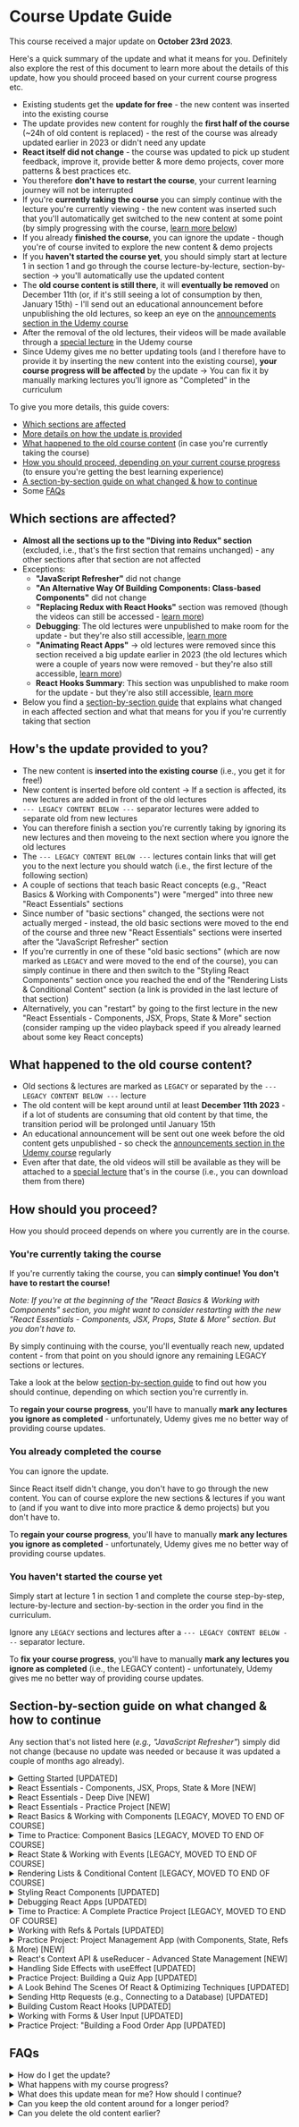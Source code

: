 # Course Update Guide

This course received a major update on **October 23rd 2023**.

Here's a quick summary of the update and what it means for you. Definitely also explore the rest of this document to learn more about the details of this update, how you should proceed based on your current course progress etc.

- Existing students get the **update for free** - the new content was inserted into the existing course
- The update provides new content for roughly the **first half of the course** (~24h of old content is replaced) - the rest of the course was already updated earlier in 2023 or didn't need any update
- **React itself did not change** - the course was updated to pick up student feedback, improve it, provide better & more demo projects, cover more patterns & best practices etc.
- You therefore **don't have to restart the course**, your current learning journey will not be interrupted
- If you're **currently taking the course** you can simply continue with the lecture you're currently viewing - the new content was inserted such that you'll automatically get switched to the new content at some point (by simply progressing with the course, [learn more below](#youre-currently-taking-the-course))
- If you already **finished the course**, you can ignore the update - though you're of course invited to explore the new content & demo projects
- If you **haven't started the course yet**, you should simply start at lecture 1 in section 1 and go through the course lecture-by-lecture, section-by-section → you'll automatically use the updated content
- The **old course content is still there**, it will **eventually be removed** on December 11th (or, if it's still seeing a lot of consumption by then, January 15th) - I'll send out an educational announcement before unpublishing the old lectures, so keep an eye on the [announcements section in the Udemy course](https://www.udemy.com/course/react-the-complete-guide-incl-redux/learn/lecture/25888820#announcements)
- After the removal of the old lectures, their videos will be made available through a [special lecture](https://www.udemy.com/course/react-the-complete-guide-incl-redux/learn/lecture/25764404#announcements) in the Udemy course
- Since Udemy gives me no better updating tools (and I therefore have to provide it by inserting the new content into the existing course), **your course progress will be affected** by the update → You can fix it by manually marking lectures you'll ignore as "Completed" in the curriculum

To give you more details, this guide covers:

- [Which sections are affected](#which-sections-are-affected)
- [More details on how the update is provided](#hows-the-update-provided-to-you)
- [What happened to the old course content](#what-happened-to-the-old-course-content) (in case you're currently taking the course)
- [How you should proceed, depending on your current course progress](#how-should-you-proceed) (to ensure you're getting the best learning experience)
- [A section-by-section guide on what changed & how to continue](#section-by-section-guide-on-what-changed--how-to-continue)
- Some [FAQs](#faqs)

## Which sections are affected?

- **Almost all the sections up to the "Diving into Redux" section** (excluded, i.e., that's the first section that remains unchanged) - any other sections after that section are not affected
- Exceptions:
  - **"JavaScript Refresher"** did not change
  - **"An Alternative Way Of Building Components: Class-based Components"** did not change
  - **"Replacing Redux with React Hooks"** section was removed (though the videos can still be accessed - [learn more](#what-happened-to-the-old-course-content))
  - **Debugging**: The old lectures were unpublished to make room for the update - but they're also still accessible, [learn more](#what-happened-to-the-old-course-content)
  - **"Animating React Apps"** → old lectures were removed since this section received a big update earlier in 2023 (the old lectures which were a couple of years now were removed - but they're also still accessible, [learn more](#what-happened-to-the-old-course-content))
  - **React Hooks Summary**: This section was unpublished to make room for the update - but they're also still accessible, [learn more](#what-happened-to-the-old-course-content)
- Below you find a [section-by-section guide](#section-by-section-guide-on-what-changed--how-to-continue) that explains what changed in each affected section and what that means for you if you're currently taking that section

## How's the update provided to you?

- The new content is **inserted into the existing course** (i.e., you get it for free!)
- New content is inserted before old content → If a section is affected, its new lectures are added in front of the old lectures
- `--- LEGACY CONTENT BELOW ---` separator lectures were added to separate old from new lectures
- You can therefore finish a section you're currently taking by ignoring its new lectures and then moveing to the next section where you ignore the old lectures
- The `--- LEGACY CONTENT BELOW ---` lectures contain links that will get you to the next lecture you should watch (i.e., the first lecture of the following section)
- A couple of sections that teach basic React concepts (e.g., "React Basics & Working with Components") were "merged" into three new "React Essentials" sections
- Since number of "basic sections" changed, the sections were not actually merged - instead, the old basic sections were moved to the end of the course and three new "React Essentials" sections were inserted after the "JavaScript Refresher" section
- If you're currently in one of these "old basic sections" (which are now marked as `LEGACY` and were moved to the end of the course), you can simply continue in there and then switch to the "Styling React Components" section once you reached the end of the "Rendering Lists & Conditional Content" section (a link is provided in the last lecture of that section)
- Alternatively, you can "restart" by going to the first lecture in the new "React Essentials - Components, JSX, Props, State & More" section (consider ramping up the video playback speed if you already learned about some key React concepts)

## What happened to the old course content?

- Old sections & lectures are marked as `LEGACY` or separated by the `--- LEGACY CONTENT BELOW ---` lecture
- The old content will be kept around until at least **December 11th 2023** - if a lot of students are consuming that old content by that time, the transition period will be prolonged until January 15th
- An educational announcement will be sent out one week before the old content gets unpublished - so check the [announcements section in the Udemy course](https://www.udemy.com/course/react-the-complete-guide-incl-redux/learn/lecture/25888820#announcements) regularly
- Even after that date, the old videos will still be available as they will be attached to a [special lecture](https://www.udemy.com/course/react-the-complete-guide-incl-redux/learn/lecture/25764404#announcements) that's in the course (i.e., you can download them from there)

## How should you proceed?

How you should proceed depends on where you currently are in the course.

### You're currently taking the course

If you're currently taking the course, you can **simply continue! You don't have to restart the course!**

*Note: If you're at the beginning of the "React Basics & Working with Components" section, you might want to consider restarting with the new "React Essentials - Components, JSX, Props, State & More" section. But you don't have to.*

By simply continuing with the course, you'll eventually reach new, updated content - from that point on you should ignore any remaining LEGACY sections or lectures.

Take a look at the below [section-by-section guide](#section-by-section-guide-on-what-changed--how-to-continue) to find out how you should continue, depending on which section you're currently in.

To **regain your course progress**, you'll have to manually **mark any lectures you ignore as completed** - unfortunately, Udemy gives me no better way of providing course updates.

### You already completed the course

You can ignore the update.

Since React itself didn't change, you don't have to go through the new content. You can of course explore the new sections & lectures if you want to (and if you want to dive into more practice & demo projects) but you don't have to.

To **regain your course progress**, you'll have to manually **mark any lectures you ignore as completed** - unfortunately, Udemy gives me no better way of providing course updates.

### You haven't started the course yet

Simply start at lecture 1 in section 1 and complete the course step-by-step, lecture-by-lecture and section-by-section in the order you find in the curriculum.

Ignore any `LEGACY` sections and lectures after a `--- LEGACY CONTENT BELOW ---` separator lecture.

To **fix your course progress**, you'll have to manually **mark any lectures you ignore as completed** (i.e., the LEGACY content) - unfortunately, Udemy gives me no better way of providing course updates.

## Section-by-section guide on what changed & how to continue

Any section that's not listed here (*e.g., "JavaScript Refresher"*) simply did not change (because no update was needed or because it was updated a couple of months ago already).

<details>

<summary>Getting Started [UPDATED]</summary>

#### What changed?

All lecture videos were replaced with new videos.

#### If you're curently in this section
It's recommended that you revisit the (updated) lectures 9 & 10 (which are about creating React projects). You can ignore the other updated lectures.

After this section, you should simply continue with the next section (the "JavaScript Refresher") or, if you don't need that refresher, section 3 ("React Essentials - Components, JSX, Props, State & More")

#### If you already completed this section

It's recommended that you revisit the (updated) lectures 9 & 10 (which are about creating React projects). You can ignore the other updated lectures.

</details>

<details>

<summary>React Essentials - Components, JSX, Props, State & More [NEW]</summary>

#### What changed?

This is a brand-new section which, together with the following sections ("React Essentials - Deep Dive" and "React Essentials - Practice Project") replaces the old sections "React Basics & Working with Components", "Time to Practice: Component Basics", "React State & Working with Events" & "Rendering Lists & Conditional Content".

#### Should you go through this section?

If you just started the course: Yes!

If you're already taking the course, you should instead take a look at the details available for the section you're currently in to find out how to proceed.

Generally speaking, you can ignore these "React Essentials" sections if you're already taking the course since they teach the same content as the other sections, just with an optimized structure and nicer example apps.

</details>

<details>

<summary>React Essentials - Deep Dive [NEW]</summary>

#### What changed?

This is a brand-new section which, together with the following section ("React Essentials - Practice Project") and the preceding section ("React Essentials - Components, JSX, Props, State & More") replaces the old sections "React Basics & Working with Components", "Time to Practice: Component Basics", "React State & Working with Events" & "Rendering Lists & Conditional Content".

#### Should you go through this section?

If you just started the course: Yes!

If you're already taking the course, you should instead take a look at the details available for the section you're currently in to find out how to proceed.

Generally speaking, you can ignore these "React Essentials" sections if you're already taking the course since they teach the same content as the other sections, just with an optimized structure and nicer example apps.

</details>

<details>

<summary>React Essentials - Practice Project [NEW]</summary>

#### What changed?

This is a brand-new section which, together with the preceding sections ("React Essentials - Components, JSX, Props, State & More" and "React Essentials - Deep Dive") replaces the old sections "React Basics & Working with Components", "Time to Practice: Component Basics", "React State & Working with Events" & "Rendering Lists & Conditional Content".

#### Should you go through this section?

If you just started the course: Yes!

If you're already taking the course, you should instead take a look at the details available for the section you're currently in to find out how to proceed.

Generally speaking, you can ignore these "React Essentials" sections if you're already taking the course since they teach the same content as the other sections, just with an optimized structure and nicer example apps.

</details>

<details>

<summary>React Basics & Working with Components [LEGACY, MOVED TO END OF COURSE]</summary>

#### What changed?

Replaced by new "React Essentials" sections → the three new "React Essentials" sections replace this and the following old sections.

There is no 1:1 mapping between the old "React Basics & Working with Components" section and the new "React Essentials" sections - hence the old section was preserved and moved to the end of the course (so that it doesn't confuse new students who go through the course step by step).

#### If you're curently in this section

If you just started this section, it's best if you restart by going to the brand-new "React Essentials - Components, JSX, Props, State & More" section.

Otherwise, simply continue with this (and the following) sections and switch to the new, updated content after the "Rendering Lists & Conditional Content" section (switch to the "Styling React Components" section thereafter, a link will be provided at the end of the "Lists & Conditional Content" section).

If you want, you can of course switch to the new "React Essentials - Components, JSX, Props, State & More" section, no matter how far you already progressed into this old section. Consider ramping up playback speed in that case. 

If you do switch to the new, updated content (i.e., the "React Essentials" section), you should manually mark lectures in the old section as "Completed" to fix your course progress (unfortunately, Udemy gives me no way of providing updates that wouldn't mess with your course progress).

#### If you already completed this section
You can explore the brand-new "React Essentials - Components, JSX, Props, State & More" section but you don't have to.

</details>

<details>

<summary>Time to Practice: Component Basics [LEGACY, MOVED TO END OF COURSE]</summary>

#### What changed?

Replaced by new "React Essentials" sections → the three new "React Essentials" sections replace this and the following old sections.

There is no 1:1 mapping between the old "Time to Practice: Component Basics" section and the new "React Essentials" sections - hence the old section was preserved and **moved to the end of the course** (so that it doesn't confuse new students who go through the course step by step).

#### If you're curently in this section

Simply continue with this (and the following) sections and switch to the new, updated content after the "Rendering Lists & Conditional Content" section (switch to the "Styling React Components" section thereafter, a link will be provided at the end of the "Lists & Conditional Content" section).

If you want, you can of course switch to the new "React Essentials - Components, JSX, Props, State & More" section, no matter how far you already progressed into these old section(s). Consider ramping up playback speed in that case. 

If you do switch to the new, updated content (i.e., the "React Essentials" section), you should manually mark lectures in the old section as "Completed" to fix your course progress (unfortunately, Udemy gives me no way of providing updates that wouldn't mess with your course progress).

#### If you already completed this section
You can explore the brand-new "React Essentials - Components, JSX, Props, State & More" section but you don't have to.

</details>

<details>

<summary>React State & Working with Events [LEGACY, MOVED TO END OF COURSE]</summary>

#### What changed?

Replaced by new "React Essentials" sections → the three new "React Essentials" sections replace this and the following old sections.

There is no 1:1 mapping between the old "React State & Working with Events" section and the new "React Essentials" sections - hence the old section was preserved and **moved to the end of the course** (so that it doesn't confuse new students who go through the course step by step).

#### If you're curently in this section

Simply continue with this (and the following) section and switch to the new, updated content after the "Rendering Lists & Conditional Content" section (switch to the "Styling React Components" section thereafter, a link will be provided at the end of the "Lists & Conditional Content" section).

If you want, you can of course switch to the new "React Essentials - Components, JSX, Props, State & More" section, no matter how far you already progressed into these old section(s). Consider ramping up playback speed in that case. 

If you do switch to the new, updated content (i.e., the "React Essentials" section), you should manually mark lectures in the old section as "Completed" to fix your course progress (unfortunately, Udemy gives me no way of providing updates that wouldn't mess with your course progress).

#### If you already completed this section
You can explore the brand-new "React Essentials - Components, JSX, Props, State & More" section but you don't have to.

</details>

<details>

<summary>Rendering Lists & Conditional Content [LEGACY, MOVED TO END OF COURSE]</summary>

#### What changed?

Replaced by new "React Essentials" sections → the three new "React Essentials" sections replace this and the following old sections.

There is no 1:1 mapping between the old "Rendering Lists & Conditional Content" section and the new "React Essentials" sections - hence the old section was preserved and **moved to the end of the course** (so that it doesn't confuse new students who go through the course step by step).

#### If you're curently in this section

Simply continue with this section and switch to the new, updated content after completing this section (switch to the "Styling React Components" section thereafter, a link will be provided at the end of this "Lists & Conditional Content" section).

If you want, you can of course switch to the new "React Essentials - Components, JSX, Props, State & More" section, no matter how far you already progressed into these old section(s). Consider ramping up playback speed in that case. 

If you do switch to the new, updated content (i.e., the "React Essentials" section), you should manually mark lectures in the old section as "Completed" to fix your course progress (unfortunately, Udemy gives me no way of providing updates that wouldn't mess with your course progress).

#### If you already completed this section
You can explore the brand-new "React Essentials - Components, JSX, Props, State & More" section but you don't have to.

</details>

<details>

<summary>Styling React Components [UPDATED]</summary>

#### What changed?

Added new lectures in front of old lectures, separated by a `--- LEGACY CONTENT BELOW ---` lecture.

This section **was not moved**!

#### If you're curently in this section

If you have time, restart the section, otherwise simply continue with it (i.e., ignore the new lectures).

After finishing this section, continue with the next section (the "Debugging" section) - that will then already be an updated section (i.e., you switch to the updated content smoothly).

You should mark the lectures you're ignoring (i.e., either the new or the old lectures) as "Completed" manually to fix your course progress once you finished this section.

#### If you already completed this section

You can explore the new lectures that were added at the beginning of this section but you don't have to.

</details>

<details>

<summary>Debugging React Apps [UPDATED]</summary>

#### What changed?

Replaced the lecture videos of this section with new videos. The old content was removed right away to make room for the update since this was a very short section anyways.

This section **was not moved**!

#### If you're curently in this section

Simply restart the section (it's a very short section, hence I took this approach).

#### If you already completed this section

You can ignore the updated videos / this updated section.

</details>

<details>

<summary>Time to Practice: A Complete Practice Project [LEGACY, MOVED TO END OF COURSE]</summary>

#### What changed?

This section was not updated but it **was moved to the end of the course** since it's no longer needed in the updated course structure (as there are plenty of better demo & practice projects in the surrounding sections)

#### If you're curently in this section

Simply continue with the section and finish it. Thereafter, continue with the updated "Refs & Portals" section.

#### If you already completed this section

Since the lectures were not updated, nothing changes for you.

</details>

<details>

<summary>Working with Refs & Portals [UPDATED]</summary>

#### What changed?

This section was renamed (it was previously named "Diving Deeper: Working with Fragments, Portals & Refs"). Fragments are no longer covered in the (updated) section content (since they are covered in the "React Essentials" sections now).

Added new lectures in front of old lectures, separated by a `--- LEGACY CONTENT BELOW ---` lecture.

This section **was not moved**!

#### If you're curently in this section

If you have time, restart the section, otherwise simply continue with it (i.e., ignore the new lectures).

After finishing this section, continue with the next section - that will then already be an updated section (i.e., you switch to the updated content smoothly).

You should mark the lectures you're ignoring (i.e., either the new or the old lectures) as "Completed" manually to fix your course progress once you finished this section.

#### If you already completed this section

You can explore the new lectures that were added at the beginning of this section but you don't have to.

</details>

<details>

<summary>Practice Project: Project Management App (with Components, State, Refs & More) [NEW]</summary>

#### What changed?

This is a brand-new section with a brand-new demo app.

If you're already past this section, feel free to explore it and take it as an extra practice opportunity (you don't have to, though).

</details>

<details>

<summary>React's Context API & useReducer - Advanced State Management [NEW]</summary>

#### What changed?

This is a brand-new section, covering React's Context API.

Previously, this was covered in the next section after this section (which was named "Advanced: Handling Side Effects, Using Reducers & Using the Context API" and is now named just "Handling Side Effects with useEffect").
That section has been split up into two sections - this section here and the next section (i.e., the old, existing section which now also contains new content).

If you're already past this and the next section, you can ignore this (and the next) section. If you're currently in the next section (i.e., in the "Handling Side Effects with useEffect" section), you may want to restart with this section here (you don't have to though - see the details for the next section).

</details>

<details>

<summary>Handling Side Effects with useEffect [UPDATED]</summary>

#### What changed?

This section was renamed and split up (see below). It was previously named "Advanced: Handling Side Effects, Using Reducers & Using the Context API".

This section was split up into two separate sections:
- (1) "React's Context API & useReducer - Advanced State Management" - the section before this section here
- (2) "Handling Side Effects with useEffect" - this section

(1) contains only new lectures, (2) is this old section, which now contains both new and old lectures. New lectures were added in front of the old lectures, separated by a `--- LEGACY CONTENT BELOW ---` lecture.

This section **was not moved** (just split up into two sections)!

#### If you're curently in this section

If you have time, restart by going to the new "React's Context API & useReducer - Advanced State Management" section, otherwise simply continue with this section and the old lectures in there (i.e., ignore the new lectures).

After finishing this section, continue with the next section - that will then already be an updated section (i.e., you switch to the updated content smoothly).

You should mark the lectures you're ignoring (i.e., either the new lectures, including the ones in the newly added second section, or the old lectures) as "Completed" manually to fix your course progress once you finished this section.

#### If you already completed this section

You can explore the new lectures in both sections this section was split into.

</details>

<details>

<summary>Practice Project: Building a Quiz App [UPDATED]</summary>

#### What changed?

This section was renamed since we're now building a different demo / practice app (it was previously named "Practice Project: Building a Food Order App").

Added new lectures (→ Quiz app) in front of old lectures (→ Food order app), separated by a `--- LEGACY CONTENT BELOW ---` lecture.

This section **was not moved!**!

#### If you're curently in this section

If you have time, restart the section, otherwise simply continue with it (i.e., ignore the new lectures). You can also go through both the new and old lectures to build two practice apps.

After finishing this section, continue with the next section - that will then already be an updated section (i.e., you switch to the updated content smoothly).

You should mark any lectures you're ignoring (i.e., either the new or the old lectures) as "Completed" manually to fix your course progress once you finished this section.

#### If you already completed this section

You can explore the new lectures that were added at the beginning of this section but you don't have to.

</details>

<details>

<summary>A Look Behind The Scenes Of React & Optimizing Techniques [UPDATED]</summary>

#### What changed?

Replaced the lecture videos of this section with new videos. The old content was removed right away to make room for the update since this was a very short section anyways.

This section **was not moved**!

#### If you're curently in this section

Simply restart the section (it's a pretty short section, hence I took this approach).

#### If you already completed this section

You can explore the new lectures that were added at the beginning of this section but you don't have to.

</details>

<details>

<summary>Sending Http Requests (e.g., Connecting to a Database) [UPDATED]</summary>

#### What changed?

Added new lectures in front of old lectures, separated by a `--- LEGACY CONTENT BELOW ---` lecture.

This section **was not moved**!

#### If you're curently in this section

If you have time, restart the section, otherwise simply continue with it (i.e., ignore the new lectures).

After finishing this section, continue with the next section - that will then already be an updated section (i.e., you switch to the updated content smoothly). 

You should mark the lectures you're ignoring (i.e., either the new or the old lectures) as "Completed" manually to fix your course progress once you finished this section.

#### If you already completed this section

You can explore the new lectures that were added at the beginning of this section but you don't have to.

</details>

<details>

<summary>Building Custom React Hooks [UPDATED]</summary>

#### What changed?

Added new lectures in front of old lectures, separated by a `--- LEGACY CONTENT BELOW ---` lecture.

This section **was not moved**!

#### If you're curently in this section

If you have time, restart the section, otherwise simply continue with it (i.e., ignore the new lectures).

After finishing this section, continue with the next section - that will then already be an updated section (i.e., you switch to the updated content smoothly). 

You should mark the lectures you're ignoring (i.e., either the new or the old lectures) as "Completed" manually to fix your course progress once you finished this section.

#### If you already completed this section

You can explore the new lectures that were added at the beginning of this section but you don't have to.

</details>

<details>

<summary>Working with Forms & User Input [UPDATED]</summary>

#### What changed?

Added new lectures in front of old lectures, separated by a `--- LEGACY CONTENT BELOW ---` lecture.

This section **was not moved**!

#### If you're curently in this section

If you have time, restart the section, otherwise simply continue with it (i.e., ignore the new lectures).

After finishing this section, continue with the next section - that will then already be an updated section (i.e., you switch to the updated content smoothly). 

You should mark the lectures you're ignoring (i.e., either the new or the old lectures) as "Completed" manually to fix your course progress once you finished this section.

#### If you already completed this section

You can explore the new lectures that were added at the beginning of this section but you don't have to.

</details>

<details>

<summary>Practice Project: "Building a Food Order App [UPDATED]</summary>

#### What changed?

This section was renamed since we're now building a different demo / practice app (it was previously named "Practice Project: Adding Http & Forms To The Food Order App").

We now build a "Food Order" app from scratch in this section (instead of enhancing the old one which was built in an earlier section).

Added the new lectures (→ "Food Order" app from scratch) in front of the old lectures (→ enhancing the old "Food Order" app), separated by a `--- LEGACY CONTENT BELOW ---` lecture.

This section **was not moved**!

#### If you're curently in this section

If you have time, restart the section, otherwise simply continue with it (i.e., ignore the new lectures).

If you haven't started this section yet, you can ignore the old app - going through those old lectures only makes sense if you also built the first version of that old "Food Order" app in an earlier course section.

After finishing this section, continue with the next section - that will then already be an updated section (i.e., you switch to the updated content smoothly). 

You should mark the lectures you're ignoring (i.e., either the new or the old lectures) as "Completed" manually to fix your course progress once you finished this section.

#### If you already completed this section

You can explore the new lectures that were added at the beginning of this section but you don't have to.

</details>

## FAQs

<details>

<summary id="faq-how-to-get-update">How do I get the update?</summary>

It's free! I added brand-new lectures to the existing course. So if you're a student of this course, you can access those lectures.

To find out how you should proceed, take a look at my [progress-dependent guidelines](#how-should-you-proceed) before you then explore the [section-specific guidelines](#section-by-section-guide-on-what-changed--how-to-continue).

</details>

<details>

<summary id="faq-how-to-fix-course-progress">What happens with my course progress?</summary>

Unfortunately, Udemy gives me no great course updating tools, hence I have to provide updates by adding new lectures into existing courses.

This does affect your course progress since new lectures are added.

You can always mark lectures as "Completed" manually though - this allows you to quickly adjust the course progress such that it correctly reflects your actual progress.

</details>

<details>

<summary id="faq-how-to-continue">What does this update mean for me? How should I continue?</summary>

React itself did not change, so you don't have to restart the course or do anything like that.

How you can get the most out of this update simply depends on your current course progress.

Therefore, as a first step, take a look at my [progress-dependent guidelines](#how-should-you-proceed) before you then explore the [section-specific guidelines](#section-by-section-guide-on-what-changed--how-to-continue).

</details>

<details>

<summary id="faq-keep-old-content-around-longer">Can you keep the old content around for a longer period?</summary>

Unfortunately, Udemy gives me no great course updating tools, hence I have to provide updates by adding new lectures into existing courses.

Of course, this can cause some confusion, mess with course progress and bloat the course. That's why I'm only keeping the old, outdated content around for a limited time period (until December 11th 2023).

But I don't remove it instantly, because I want to allow existing students to finish the section(s) they are currently working on.

Therefore, I'm trying to find a good balance between removing the old content too early and too late. If it turns out that a significant number of students is still using the "old" content by the time I want to remove it, I'll probably prolong the transition period by a few weeks (until mid-January 2024). Otherwise, the content gets removed by December 11th 2023.

</details>

<details>

<summary id="faq-keep-old-content-around-shorter">Can you delete the old content earlier?</summary>

Unfortunately, Udemy gives me no great course updating tools, hence I have to provide updates by adding new lectures into existing courses.

Of course, this can cause some confusion, mess with course progress and bloat the course. That's why I'm only keeping the old, outdated content around for a limited time period (until December 11th 2023).

But I don't remove it instantly, because I want to allow existing students to finish the section(s) they are currently working on.

Therefore, I'm trying to find a good balance between removing the old content too early and too late.

</details>